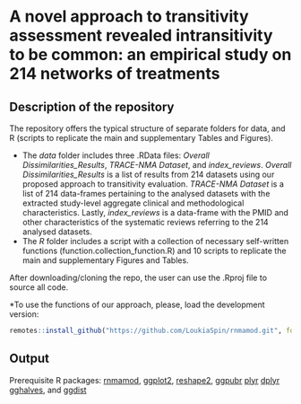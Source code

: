 # A novel approach to transitivity assessment revealed intransitivity to be common: an empirical study on 214 networks of treatments

## Description of the repository

The repository offers the typical structure of separate folders for data, and R (scripts to replicate the main and supplementary Tables and Figures).
* The _data_ folder includes three .RData files: _Overall Dissimilarities_Results_, _TRACE-NMA Dataset_, and _index_reviews_. _Overall Dissimilarities_Results_ is a list of results from 214 datasets using our proposed approach to transitivity evaluation. _TRACE-NMA Dataset_ is a list of 214 data-frames pertaining to the analysed datasets with the extracted study-level aggregate clinical and methodological characteristics. Lastly, _index_reviews_ is a data-frame with the PMID and other characteristics of the systematic reviews referring to the 214 analysed datasets. 
* The _R_ folder includes a script with a collection of necessary self-written functions (function.collection_function.R) and 10 scripts to replicate the main and supplementary Figures and Tables. 

After downloading/cloning the repo, the user can use the .Rproj file to source all code.

*To use the functions of our approach, please, load the development version:
```r
remotes::install_github("https://github.com/LoukiaSpin/rnmamod.git", force = TRUE)
```

## Output 
Prerequisite R packages: [rnmamod](https://CRAN.R-project.org/package=rnmamod), 
[ggplot2]( https://CRAN.R-project.org/package=ggplot2),
[reshape2](https://CRAN.R-project.org/package=reshape2),
[ggpubr](https://cran.r-project.org/web/packages/ggpubr/) 
[plyr](https://CRAN.R-project.org/package=plyr) 
[dplyr](https://CRAN.R-project.org/package=dplyr) 
[gghalves](https://CRAN.R-project.org/package=gghalves), and
[ggdist](https://CRAN.R-project.org/package=ggdist) 
